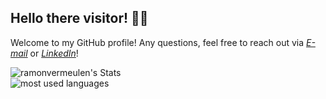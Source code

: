 ## Hello there visitor! 👋🏼
Welcome to my GitHub profile! Any questions, feel free to reach out via [*E-mail*](mailto:ramonvermeulen98@gmail.com) or [*LinkedIn*](https://www.linkedin.com/in/ramonvermeulen/)!

![ramonvermeulen's Stats](https://github-readme-stats.vercel.app/api?username=ramonvermeulen&theme=tokyonight&show_icons=true&hide_border=true&count_private=false) <br>
![most used languages](https://github-readme-stats.vercel.app/api/top-langs/?username=ramonvermeulen&hide=html,jupyter%20notebook&theme=tokyonight&show_icons=true&hide_border=true&count_private=false)
